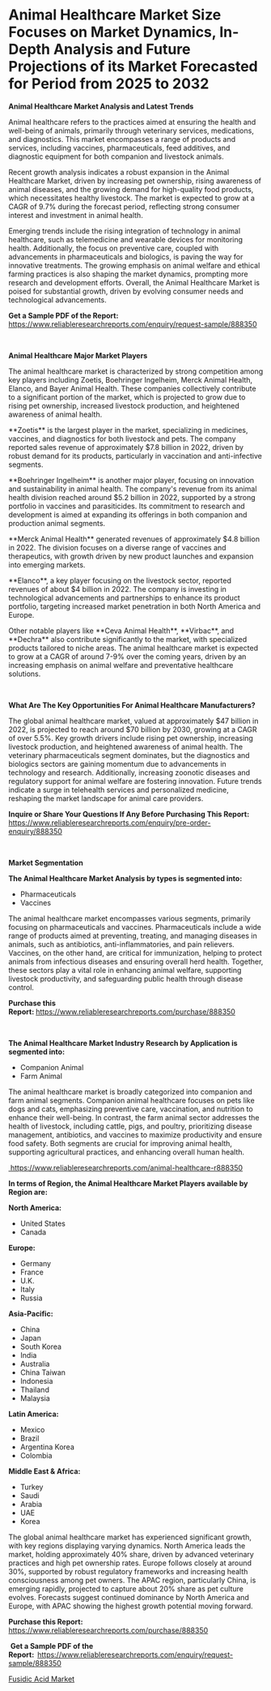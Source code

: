 <p><h1>Animal Healthcare Market Size Focuses on Market Dynamics, In-Depth Analysis and Future Projections of its Market Forecasted for Period from 2025 to 2032</h1></p><p><strong>Animal Healthcare Market Analysis and Latest Trends</strong></p>
<p><p>Animal healthcare refers to the practices aimed at ensuring the health and well-being of animals, primarily through veterinary services, medications, and diagnostics. This market encompasses a range of products and services, including vaccines, pharmaceuticals, feed additives, and diagnostic equipment for both companion and livestock animals. </p><p>Recent growth analysis indicates a robust expansion in the Animal Healthcare Market, driven by increasing pet ownership, rising awareness of animal diseases, and the growing demand for high-quality food products, which necessitates healthy livestock. The market is expected to grow at a CAGR of 9.7% during the forecast period, reflecting strong consumer interest and investment in animal health.</p><p>Emerging trends include the rising integration of technology in animal healthcare, such as telemedicine and wearable devices for monitoring health. Additionally, the focus on preventive care, coupled with advancements in pharmaceuticals and biologics, is paving the way for innovative treatments. The growing emphasis on animal welfare and ethical farming practices is also shaping the market dynamics, prompting more research and development efforts. Overall, the Animal Healthcare Market is poised for substantial growth, driven by evolving consumer needs and technological advancements.</p></p>
<p><strong>Get a Sample PDF of the Report:&nbsp;</strong> <a href="https://www.reliableresearchreports.com/enquiry/request-sample/888350?utm_campaign=3057&utm_medium=2&utm_source=Github&utm_content=ia&utm_term=08032025&utm_id=animal-healthcare">https://www.reliableresearchreports.com/enquiry/request-sample/888350</a></p>
<p>&nbsp;</p>
<p><strong>Animal Healthcare Major Market Players</strong></p>
<p><p>The animal healthcare market is characterized by strong competition among key players including Zoetis, Boehringer Ingelheim, Merck Animal Health, Elanco, and Bayer Animal Health. These companies collectively contribute to a significant portion of the market, which is projected to grow due to rising pet ownership, increased livestock production, and heightened awareness of animal health.</p><p>**Zoetis** is the largest player in the market, specializing in medicines, vaccines, and diagnostics for both livestock and pets. The company reported sales revenue of approximately $7.8 billion in 2022, driven by robust demand for its products, particularly in vaccination and anti-infective segments.</p><p>**Boehringer Ingelheim** is another major player, focusing on innovation and sustainability in animal health. The company's revenue from its animal health division reached around $5.2 billion in 2022, supported by a strong portfolio in vaccines and parasiticides. Its commitment to research and development is aimed at expanding its offerings in both companion and production animal segments.</p><p>**Merck Animal Health** generated revenues of approximately $4.8 billion in 2022. The division focuses on a diverse range of vaccines and therapeutics, with growth driven by new product launches and expansion into emerging markets.</p><p>**Elanco**, a key player focusing on the livestock sector, reported revenues of about $4 billion in 2022. The company is investing in technological advancements and partnerships to enhance its product portfolio, targeting increased market penetration in both North America and Europe.</p><p>Other notable players like **Ceva Animal Health**, **Virbac**, and **Dechra** also contribute significantly to the market, with specialized products tailored to niche areas. The animal healthcare market is expected to grow at a CAGR of around 7-9% over the coming years, driven by an increasing emphasis on animal welfare and preventative healthcare solutions.</p></p>
<p>&nbsp;</p>
<p><strong>What Are The Key Opportunities For Animal Healthcare Manufacturers?</strong></p>
<p><p>The global animal healthcare market, valued at approximately $47 billion in 2022, is projected to reach around $70 billion by 2030, growing at a CAGR of over 5.5%. Key growth drivers include rising pet ownership, increasing livestock production, and heightened awareness of animal health. The veterinary pharmaceuticals segment dominates, but the diagnostics and biologics sectors are gaining momentum due to advancements in technology and research. Additionally, increasing zoonotic diseases and regulatory support for animal welfare are fostering innovation. Future trends indicate a surge in telehealth services and personalized medicine, reshaping the market landscape for animal care providers.</p></p>
<p><strong>Inquire or Share Your Questions If Any Before Purchasing This Report:</strong> <a href="https://www.reliableresearchreports.com/enquiry/pre-order-enquiry/888350?utm_campaign=3057&utm_medium=2&utm_source=Github&utm_content=ia&utm_term=08032025&utm_id=animal-healthcare">https://www.reliableresearchreports.com/enquiry/pre-order-enquiry/888350</a></p>
<p>&nbsp;</p>
<p><strong>Market Segmentation</strong></p>
<p><strong>The Animal Healthcare Market Analysis by types is segmented into:</strong></p>
<p><ul><li>Pharmaceuticals</li><li>Vaccines</li></ul></p>
<p><p>The animal healthcare market encompasses various segments, primarily focusing on pharmaceuticals and vaccines. Pharmaceuticals include a wide range of products aimed at preventing, treating, and managing diseases in animals, such as antibiotics, anti-inflammatories, and pain relievers. Vaccines, on the other hand, are critical for immunization, helping to protect animals from infectious diseases and ensuring overall herd health. Together, these sectors play a vital role in enhancing animal welfare, supporting livestock productivity, and safeguarding public health through disease control.</p></p>
<p><strong>Purchase this Report:&nbsp;</strong><a href="https://www.reliableresearchreports.com/purchase/888350?utm_campaign=3057&utm_medium=2&utm_source=Github&utm_content=ia&utm_term=08032025&utm_id=animal-healthcare">https://www.reliableresearchreports.com/purchase/888350</a></p>
<p>&nbsp;</p>
<p><strong>The Animal Healthcare Market Industry Research by Application is segmented into:</strong></p>
<p><ul><li>Companion Animal</li><li>Farm Animal</li></ul></p>
<p><p>The animal healthcare market is broadly categorized into companion and farm animal segments. Companion animal healthcare focuses on pets like dogs and cats, emphasizing preventive care, vaccination, and nutrition to enhance their well-being. In contrast, the farm animal sector addresses the health of livestock, including cattle, pigs, and poultry, prioritizing disease management, antibiotics, and vaccines to maximize productivity and ensure food safety. Both segments are crucial for improving animal health, supporting agricultural practices, and enhancing overall human health.</p></p>
<p><a href="https://www.reliableresearchreports.com/animal-healthcare-r888350?utm_campaign=3057&utm_medium=2&utm_source=Github&utm_content=ia&utm_term=08032025&utm_id=animal-healthcare">&nbsp;https://www.reliableresearchreports.com/animal-healthcare-r888350</a></p>
<p><strong>In terms of Region, the Animal Healthcare Market Players available by Region are:</strong></p>
<p>
    <p> <strong> North America: </strong>
        <ul>
            <li>United States</li>
            <li>Canada</li>
        </ul>
        </p> 
    <p> <strong> Europe: </strong>
        <ul>
            <li>Germany</li>
            <li>France</li>
            <li>U.K.</li>
            <li>Italy</li>
            <li>Russia</li>
        </ul>
        </p> 
    <p> <strong> Asia-Pacific: </strong>
        <ul>
            <li>China</li>
            <li>Japan</li>
            <li>South Korea</li>
            <li>India</li>
            <li>Australia</li>
            <li>China Taiwan</li>
            <li>Indonesia</li>
            <li>Thailand</li>
            <li>Malaysia</li>
        </ul>
        </p> 
    <p> <strong> Latin America: </strong>
        <ul>
            <li>Mexico</li>
            <li>Brazil</li>
            <li>Argentina Korea</li>
            <li>Colombia</li>
        </ul>
        </p> 
    <p> <strong> Middle East & Africa: </strong>
        <ul>
            <li>Turkey</li>
            <li>Saudi</li>
            <li>Arabia</li>
            <li>UAE</li>
            <li>Korea</li>
        </ul>
    </p>
    </p>
<p><p>The global animal healthcare market has experienced significant growth, with key regions displaying varying dynamics. North America leads the market, holding approximately 40% share, driven by advanced veterinary practices and high pet ownership rates. Europe follows closely at around 30%, supported by robust regulatory frameworks and increasing health consciousness among pet owners. The APAC region, particularly China, is emerging rapidly, projected to capture about 20% share as pet culture evolves. Forecasts suggest continued dominance by North America and Europe, with APAC showing the highest growth potential moving forward.</p></p>
<p><strong>Purchase this Report: </strong><a href="https://www.reliableresearchreports.com/purchase/888350?utm_campaign=3057&utm_medium=2&utm_source=Github&utm_content=ia&utm_term=08032025&utm_id=animal-healthcare">https://www.reliableresearchreports.com/purchase/888350</a></p>
<p>&nbsp;<strong>Get a Sample PDF of the Report:&nbsp;&nbsp;</strong><a href="https://www.reliableresearchreports.com/enquiry/request-sample/888350?utm_campaign=3057&utm_medium=2&utm_source=Github&utm_content=ia&utm_term=08032025&utm_id=animal-healthcare">https://www.reliableresearchreports.com/enquiry/request-sample/888350</a></p>
<p><strong></strong></p>
<p><p><a href="https://github.com/pidlisseas/Market-Research-Report-List-1/blob/main/fusidic-acid-market.md?utm_campaign=3057&utm_medium=2&utm_source=Github&utm_content=ia&utm_term=08032025&utm_id=animal-healthcare">Fusidic Acid Market</a></p></p>